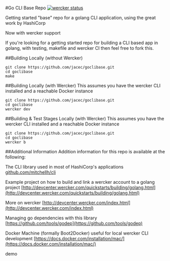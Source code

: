 #Go CLI Base Repo
[![wercker status](https://app.wercker.com/status/a11ad24642f15ab726057506900c2a76/m "wercker status")](https://app.wercker.com/project/bykey/a11ad24642f15ab726057506900c2a76)

Getting started "base" repo for a golang CLI application, using the great work by HashiCorp

Now with wercker support

If you're looking for a getting started repo for building a CLI based app in
golang, with testing, makefile and wercker CI then feel free to fork this.

##Building Locally (without Wercker)
```
git clone https://github.com/jacec/goclibase.git
cd goclibase
make
```

##Building Locally (with Wercker)
This assumes you have the wercker CLI installed and a reachable Docker instance
```
git clone https://github.com/jacec/goclibase.git
cd goclibase
wercker dev
```

##Building & Test Stages Locally (with Wercker)
This assumes you have the wercker CLI installed and a reachable Docker instance
```
git clone https://github.com/jacec/goclibase.git
cd goclibase
wercker b
```

##Additional Information
Addition information for this repo is available at the following:

The CLI library used in most of HashiCorp's applications
[github.com/mitchellh/cli](github.com/mitchellh/cli)

Example project on how to build and link a wercker account to a golang project
[http://devcenter.wercker.com/quickstarts/building/golang.html](http://devcenter.wercker.com/quickstarts/building/golang.html)

More on wercker
[http://devcenter.wercker.com/index.html](http://devcenter.wercker.com/index.html)

Managing go dependencies with this library
[https://github.com/tools/godep](https://github.com/tools/godep)

Docker Machine (formally Boot2Docker) useful for local wercker CLI development
[https://docs.docker.com/installation/mac/](https://docs.docker.com/installation/mac/)

demo
